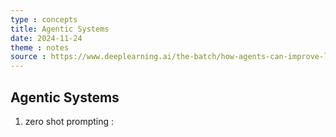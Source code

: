 ```yaml
---
type : concepts
title: Agentic Systems
date: 2024-11-24
theme : notes 
source : https://www.deeplearning.ai/the-batch/how-agents-can-improve-llm-performance/?utm_campaign=The%20Batch&utm_source=hs_email&utm_medium=email&_hsenc=p2ANqtz-_gIrmbxcITc28FhuvGDCyEatfevaCrKevCJqk0DMR46aWOdQblPdiiop0C21jprkMtzx6e 
---
```

## Agentic Systems

1. zero shot prompting : 